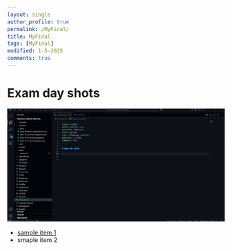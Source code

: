 ```yaml
---
layout: single
author_profile: true
permalink: /MyFinal/
title: MyFinal
tags: [MyFinal]
modified: 1-5-2025
comments: true
---
```


# Exam day shots

![MyFinal Screenshot](./assets/images/MyFinal.jpg)

- [sample item 1](https://fccourse.liara.run/)
- smaple item 2